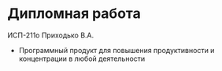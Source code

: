 # Дипломная работа

ИСП-211о Приходько В.А.
- Программный продукт для повышения продуктивности и концентрации в любой деятельности
